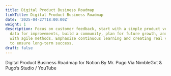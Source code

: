 ```yaml
---
title: Digital Product Business Roadmap
linkTitle: Digital Product Business Roadmap
date: '2025-04-27T18:00:00Z'
weight: 1
description: Focus on customer feedback, start with a simple product version, utilize
  data for improvements, build a community, plan for future growth, and stay adaptable
  with agile methods. Emphasize continuous learning and creating real value for customers
  to ensure long-term success.
draft: false
---
```



<!-- Unsupported block type: image -->

<!-- Unsupported block type: child_database -->





<!-- Unsupported block type: image -->

<!-- Unsupported block type: child_database -->



<!-- Unsupported block type: callout -->



<!-- Unsupported block type: divider -->





<!-- Unsupported block type: synced_block -->

<!-- Unsupported block type: synced_block -->

<!-- Unsupported block type: synced_block -->



<!-- Unsupported block type: column_list -->





<!-- Unsupported block type: divider -->

Digital Product Business Roadmap for Notion By Mr. Pugo Via NimbleGot & Pugo’s Studio /  YouTube

